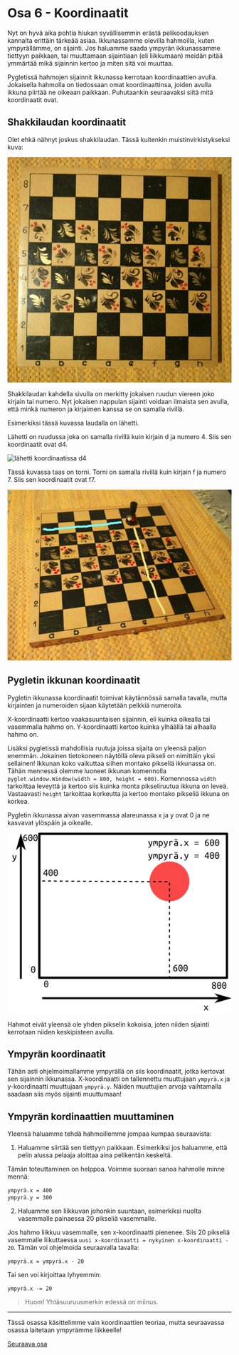# Osa 6 - Koordinaatit

Nyt on hyvä aika pohtia hiukan syvällisemmin erästä pelikoodauksen kannalta erittäin tärkeää asiaa. Ikkunassamme olevilla hahmoilla, kuten ympyrällämme, on sijainti. Jos haluamme saada ympyrän ikkunassamme tiettyyn paikkaan, tai muuttamaan sijaintiaan (eli liikkumaan) meidän pitää ymmärtää mikä sijainnin kertoo ja miten sitä voi muuttaa.

Pygletissä hahmojen sijainnit ikkunassa kerrotaan koordinaattien avulla. Jokaisella hahmolla on tiedossaan omat koordinaattinsa, joiden avulla ikkuna piirtää ne oikeaan paikkaan. Puhutaankin seuraavaksi siitä mitä koordinaatit ovat.

## Shakkilaudan koordinaatit

Olet ehkä nähnyt joskus shakkilaudan. Tässä kuitenkin muistinvirkistykseksi kuva:

![shakkilauta](kuvat/shakkilauta.jpeg)

Shakkilaudan kahdella sivulla on merkitty jokaisen ruudun viereen joko kirjain tai numero. Nyt jokaisen nappulan sijainti voidaan ilmaista sen avulla, että minkä numeron ja kirjaimen kanssa se on samalla rivillä.

Esimerkiksi tässä kuvassa laudalla on lähetti. 

Lähetti on ruudussa joka on samalla rivillä kuin kirjain d ja numero 4. Siis sen koordinaatit ovat d4.

![lähetti koordinaatissa d4](kuvat/lähettikoordinaatit.png)


Tässä kuvassa taas on torni. Torni on samalla rivillä kuin kirjain f ja numero 7. Siis sen koordinaatit ovat f7.

![torni f7:ssa](kuvat/tornikoordinaatit.png)

## Pygletin ikkunan koordinaatit

Pygletin ikkunassa koordinaatit toimivat käytännössä samalla tavalla, mutta kirjainten ja numeroiden sijaan käytetään pelkkiä numeroita.

X-koordinaatti kertoo vaakasuuntaisen sijainnin, eli kuinka oikealla tai vasemmalla hahmo on. Y-koordinaatti kertoo kuinka ylhäällä tai alhaalla hahmo on.

Lisäksi pygletissä mahdollisia ruutuja joissa sijaita on yleensä paljon enemmän. Jokainen tietokoneen näytöllä oleva pikseli on nimittäin yksi sellainen! Ikkunan koko vaikuttaa siihen montako pikseliä ikkunassa on. Tähän mennessä olemme luoneet ikkunan komennolla `pyglet.window.Window(width = 800, height = 600)`. Komennossa `width` tarkoittaa leveyttä ja kertoo siis kuinka monta pikseliruutua ikkuna on leveä. Vastaavasti `height` tarkoittaa korkeutta ja kertoo montako pikseliä ikkuna on korkea.

Pygletin ikkunassa aivan vasemmassa alareunassa x ja y ovat 0 ja ne kasvavat ylöspäin ja oikealle.

![havainnollistus pygletin ikkunasta](kuvat/koordinaatit.png)

Hahmot eivät yleensä ole yhden pikselin kokoisia, joten niiden sijainti kerrotaan niiden keskipisteen avulla.

## Ympyrän koordinaatit

Tähän asti ohjelmoimallamme ympyrällä on siis koordinaatit, jotka kertovat sen sijainnin ikkunassa. X-koordinaatti on tallennettu muuttujaan `ympyrä.x` ja y-koordinaatti muuttujaan `ympyrä.y`. Näiden muuttujien arvoja vaihtamalla saadaan siis myös sijainti muuttumaan!

## Ympyrän kordinaattien muuttaminen

Yleensä haluamme tehdä hahmoillemme jompaa kumpaa seuraavista:

1. Haluamme siirtää sen tiettyyn paikkaan. Esimerkiksi jos haluamme, että pelin alussa pelaaja aloittaa aina pelikentän keskeltä.

Tämän toteuttaminen on helppoa. Voimme suoraan sanoa hahmolle minne mennä:

```Python3
ympyrä.x = 400
ympyrä.y = 300
```

2. Haluamme sen liikkuvan johonkin suuntaan, esimerkiksi nuolta vasemmalle painaessa 20 pikseliä vasemmalle.

Jos hahmo liikkuu vasemmalle, sen x-koordinaatti pienenee. Siis 20 pikseliä vasemmalle liikuttaessa `uusi x-koordinaatti = nykyinen x-koordinaatti - 20`. Tämän voi ohjelmoida seuraavalla tavalla:

```Python3
ympyrä.x = ympyrä.x - 20
```

Tai sen voi kirjoittaa lyhyemmin:

```Python3
ympyrä.x -= 20
```

> Huom! Yhtäsuuruusmerkin edessä on miinus.

---

Tässä osassa käsittelimme vain koordinaattien teoriaa, mutta seuraavassa osassa laitetaan ympyrämme liikkeelle!

[Seuraava osa](../osa7/ohjeet.md)
